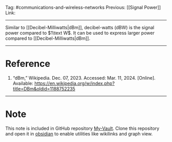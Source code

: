 Tag: #communications-and-wireless-networks 
Previous: [[Signal Power]]
Link: 

---

Similar to [[Decibel-Milliwatts|dBm]], decibel-watts (dBW) is the signal power compared to $1\text W$. It can be used to express larger power compared to [[Decibel-Milliwatts|dBm]].

---

# Reference

1. “dBm,” Wikipedia. Dec. 07, 2023. Accessed: Mar. 11, 2024. [Online]. Available: https://en.wikipedia.org/w/index.php?title=DBm&oldid=1188752235

---

# Note

This note is included in GitHub repository [My-Vault](https://github.com/LittleD3092/My-Vault.git). Clone this repository and open it in [obsidian](https://obsidian.md/) to enable utilities like wikilinks and graph view.